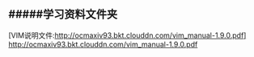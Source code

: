 #####学习资料文件夹
---
[VIM说明文件:http://ocmaxiv93.bkt.clouddn.com/vim_manual-1.9.0.pdf] http://ocmaxiv93.bkt.clouddn.com/vim_manual-1.9.0.pdf
